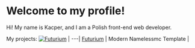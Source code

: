 # Welcome to my profile!

Hi! My name is Kacper, and I am a Polish front-end web developer.

My projects:
[![Futurium](https://prnt.sc/10fz09c)](https://namelessmc.com/resources/resource/143-pre9-futurium-template-supports-all-modules/) |
---|
[Futurium](https://namelessmc.com/resources/resource/143-pre9-futurium-template-supports-all-modules/) |
Modern Namelessmc Template |

